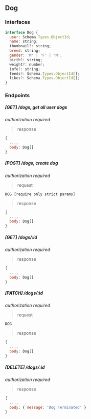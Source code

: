 ## Dog

### Interfaces

```javascript
interface Dog {
  user: Schema.Types.ObjectId;
  name: string;
  thumbnail?: string;
  breed: string;
  gender: 'M' | 'F' | 'N';
  birth?: string;
  weight?: number;
  info?: string;
  feeds?: Schema.Types.ObjectId[];
  likes?: Schema.Types.ObjectId[];
}
```

### Endpoints

##### [GET] /dogs, get all user dogs

_authorization required_

> response

```javascript
{
  ...,
  body: Dog[]
}
```

##### [POST] /dogs, create dog

_authorization required_

> request

`DOG [require only strict params]`

> response

```javascript
{
  ...,
  body: Dog[]
}
```

##### [GET] /dogs/:id

_authorization required_

> response

```javascript
{
  ...,
  body: Dog[]
}
```

##### [PATCH] /dogs/:id

_authorization required_

> request

`DOG`

> response

```javascript
{
  ...,
  body: Dog[]
}
```

##### [DELETE] /dogs/:id

_authorization required_

> response

```javascript
{
  ...,
  body: { message: 'Dog Terminated' }
}
```
